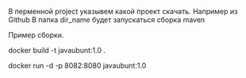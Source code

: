 В перменной project указывем какой проект скачать. Например из Github
В папка dir_name будет запускаться cборка maven

Пример сборки.

docker build -t javaubunt:1.0 .

docker run -d -p 8082:8080 javaubunt:1.0